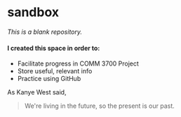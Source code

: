 # sandbox
*This is a blank repository.*

#### I created this space in order to:
* Facilitate progress in COMM 3700 Project
* Store useful, relevant info
* Practice using GitHub

As Kanye West said, 
> We're living in the future,
> so the present is our past.
